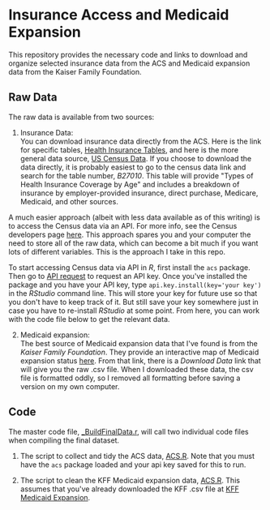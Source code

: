 # Insurance Access and Medicaid Expansion
This repository provides the necessary code and links to download and organize selected insurance data from the ACS and Medicaid expansion data from the Kaiser Family Foundation.

## Raw Data
The raw data is available from two sources:

1. Insurance Data:<br>
You can download insurance data directly from the ACS. Here is the link for specific tables, [Health Insurance Tables](https://www.census.gov/data/tables/time-series/demo/health-insurance/historical-series/hic.html), and here is the more general data source, [US Census Data](https://data.census.gov/cedsci/). If you choose to download the data directly, it is probably easiest to go to the census data link and search for the table number, *B27010*. This table will provide "Types of Health Insurance Coverage by Age" and includes a breakdown of insurance by employer-provided insurance, direct purchase, Medicare, Medicaid, and other sources. 

A much easier approach (albeit with less data available as of this writing) is to access the Census data via an API. For more info, see the Census developers page [here](https://www.census.gov/developers/). This approach spares you and your computer the need to store all of the raw data, which can become a bit much if you want lots of different variables. This is the approach I take in this repo.

To start accessing Census data via API in *R*, first install the `acs` package. Then go to [API request](https://api.census.gov/data/key_signup.html) to request an API key. Once you've installed the package and you have your API key, type `api.key.install(key='your key')` in the *RStudio* command line. This will store your key for future use so that you don't have to keep track of it. But still save your key somewhere just in case you have to re-install *RStudio* at some point. From here, you can work with the code file below to get the relevant data.

2. Medicaid expansion:<br>
The best source of Medicaid expansion data that I've found is from the *Kaiser Family Foundation*. They provide an interactive map of Medicaid expansion status [here](https://www.kff.org/medicaid/issue-brief/status-of-state-medicaid-expansion-decisions-interactive-map/). From that link, there is a *Download Data* link that will give you the raw .csv file. When I downloaded these data, the csv file is formatted oddly, so I removed all formatting before saving a version on my own computer.


## Code
The master code file, [_BuildFinalData.r](data-code/_BuildFinalData.R), will call two individual code files when compiling the final dataset. 

1. The script to collect and tidy the ACS data, [ACS.R](data-code/ACS.R). Note that you must have the `acs` package loaded and your api key saved for this to run.

2. The script to clean the KFF Medicaid expansion data, [ACS.R](data-code/Medicaid.R). This assumes that you've already downloaded the KFF .csv file at [KFF Medicaid Expansion](https://www.kff.org/medicaid/issue-brief/status-of-state-medicaid-expansion-decisions-interactive-map/).

